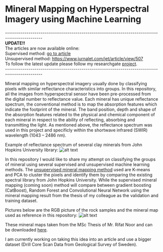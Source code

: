 # Mineral Mapping on Hyperspectral Imagery using Machine Learning

------------------------------------------------------------------------------------------------- </br>
**UPDATE!!** </br>
The articles are now available online: </br>
Supervised method: [go to article](https://www.researchgate.net/publication/366877829_Mineral_Identification_on_Hyperspectral_Imagery_of_Rock_Samples_Using_Machine_Learning) </br>
Unsupervised method: https://www.jurnalet.com/jet/article/view/507 </br>
To follow the latest update please follow my researchgate [project](https://www.researchgate.net/project/Machine-learning-on-Hyperspectral-Geology).</br>
------------------------------------------------------------------------------------------------- </br>

Mineral mapping on hyperspectral imagery usually done by classifying pixels with similar reflectance characteristics into groups. In this repository, all the images from hyperspectral sensor have been pre-processed from the digital number to reflectance value.
Each mineral has unique reflectance spectrum, the conventional method is to map the absorption features which indicate the footprint of the mineral. The band position, depth and shape of the absorption features related to the physical and chemical component of each mineral in respect to the ability of reflecting, absorbing and transmitting the light.
As mentioned above, the reflectance spectrum was used in this project and specificly within the shortwave infrared (SWIR) wavelength (1043 – 2486 nm).

Example of reflectance spectrum of several clay minerals from John Hopkins University library:
![alt text](https://github.com/panjoel4/MineralMapping/blob/main/Data/spectrum.png?raw=true)

In this repository I would like to share my attempt on classifying the groups of mineral using several supervised and unsupervised machine learning methods.
The [unsupervised mineral mapping method](https://github.com/panjoel4/ML-MineralMapping-Hyperspectral/blob/main/ipynb/Unsupervised%20Mapping.ipynb) used are K-means and PCA to cluster the pixels and identify them by comparing the existing spectral library from John Hopkins University. While the supervised mineral mapping (coming soon) method will compare between gradient boosting (CatBoost), Random Forest and Convolutional Neural Network using the mineral mapping result from the thesis of my colleague as the validation and training dataset.

Pictures below are the RGB picture of the rock samples and the mineral map used as reference in this repository:
![alt text](https://github.com/panjoel4/MineralMapping/blob/main/Data/Sample%20Files.png?raw=true)

These mineral maps taken from the MSc Thesis of Mr. Rifat Noor and can be downloaded [here](http://essay.utwente.nl/83451/).


I am currently working on taking this idea into an article and use a bigger dataset (Drill Core Scan Data from Geological Survey of Sweden).
